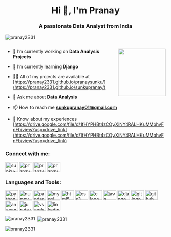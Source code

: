 <h1 align="center">Hi 👋, I'm Pranay</h1>
<h3 align="center">A passionate Data Analyst from India</h3>

<p align="left"> <img src="https://komarev.com/ghpvc/?username=pranay2331&label=Profile%20views&color=0e75b6&style=flat" alt="pranay2331" /> </p>

<p align="left"> <a href="https://twitter.com/" target="blank"><img src="https://img.shields.io/twitter/follow/?logo=twitter&style=for-the-badge" alt="" /></a> </p>
<img align="right" height="150" src="https://media3.giphy.com/media/v1.Y2lkPTc5MGI3NjExOXN4enBubzlxODRtaTVsa3k3Yzd5MGE0NWoyeHI1a2F4ZG5kNHZ0dSZlcD12MV9pbnRlcm5hbF9naWZfYnlfaWQmY3Q9Zw/h5ibocZljichMEJcrl/giphy.gif"  />

- 🔭 I’m currently working on **Data Analysis Projects**

- 🌱 I’m currently learning **Django**

- 👨‍💻 All of my projects are available at [https://pranay2331.github.io/pranaysunku/](https://pranay2331.github.io/sunkupranay/)

- 💬 Ask me about **Data Analysis**

- 📫 How to reach me **sunkupranay01@gmail.com**

- 📄 Know about my experiences [https://drive.google.com/file/d/1fHYPHBt4zCOyXiNY4RALHKuMMbhvFnFb/view?usp=drive_link](https://drive.google.com/file/d/1fHYPHBt4zCOyXiNY4RALHKuMMbhvFnFb/view?usp=drive_link)

 

<h3 align="left">Connect with me:</h3>
<p align="left">
<a href="https://linkedin.com/in/sunku-pranay" target="blank"><img align="center" src="https://raw.githubusercontent.com/rahuldkjain/github-profile-readme-generator/master/src/images/icons/Social/linked-in-alt.svg" alt="sunku-pranay" height="30" width="40" /></a>
<a href="https://instagram.com/pranay0527" target="blank"><img align="center" src="https://raw.githubusercontent.com/rahuldkjain/github-profile-readme-generator/master/src/images/icons/Social/instagram.svg" alt="pranay0527" height="30" width="40" /></a>
<a href="https://www.hackerrank.com/pranay2331" target="blank"><img align="center" src="https://raw.githubusercontent.com/rahuldkjain/github-profile-readme-generator/master/src/images/icons/Social/hackerrank.svg" alt="pranay2331" height="30" width="40" /></a>
<a href="https://www.leetcode.com/pranaysunku" target="blank"><img align="center" src="https://raw.githubusercontent.com/rahuldkjain/github-profile-readme-generator/master/src/images/icons/Social/leet-code.svg" alt="pranaysunku" height="30" width="40" /></a>
</p>

<h3 align="left">Languages and Tools:</h3>
<div align="left">
  <img src="https://cdn.jsdelivr.net/gh/devicons/devicon/icons/python/python-original.svg" height="30" alt="python logo"  height="30" width="40" />
  <img src="https://cdn.jsdelivr.net/gh/devicons/devicon/icons/numpy/numpy-original.svg" height="30" alt="numpy logo" height="30" width="40" />
  <img src="https://cdn.jsdelivr.net/gh/devicons/devicon/icons/pandas/pandas-original.svg" height="30" alt="pandas logo" height="30" width="40" />
  <img src="https://cdn.jsdelivr.net/gh/devicons/devicon/icons/mysql/mysql-original.svg" height="30" alt="mysql logo" height="30" width="40" />
  <img src="https://cdn.jsdelivr.net/gh/devicons/devicon/icons/html5/html5-original.svg" height="30" alt="html5 logo" height="30" width="40" />
  <img src="https://cdn.jsdelivr.net/gh/devicons/devicon/icons/css3/css3-original.svg" height="30" alt="css3 logo"  height="30" width="40" />
  <img src="https://cdn.jsdelivr.net/gh/devicons/devicon/icons/c/c-original.svg" height="30" alt="c logo" height="30" width="40" />
  <img src="https://cdn.jsdelivr.net/gh/devicons/devicon/icons/java/java-original.svg" height="30" alt="java logo" height="30" width="40"  />
  <img src="https://cdn.jsdelivr.net/gh/devicons/devicon/icons/django/django-plain.svg" height="30" alt="django logo" height="30" width="40" />
  <img src="https://cdn.jsdelivr.net/gh/devicons/devicon/icons/git/git-original.svg" height="30" alt="git logo" height="30" width="40" />
  <img src="https://cdn.jsdelivr.net/gh/devicons/devicon/icons/github/github-original.svg" height="30" alt="github logo" height="30" width="40"  />
  <img src="https://cdn.jsdelivr.net/gh/devicons/devicon/icons/anaconda/anaconda-original.svg" height="30" alt="anaconda logo" height="30" width="40" />
  <img src="https://cdn.jsdelivr.net/gh/devicons/devicon/icons/jupyter/jupyter-original.svg" height="30" alt="jupyter logo" height="30" width="40" />
  <img src="https://cdn.jsdelivr.net/gh/devicons/devicon/icons/vscode/vscode-original.svg" height="30" alt="vscode logo" height="30" width="40" />
  <img src="https://cdn.jsdelivr.net/gh/devicons/devicon/icons/linkedin/linkedin-original.svg" height="30" alt="linkedin logo" height="30" width="40" />
</div>

<p align = "left"></p>

<p><img align="left" src="https://github-readme-stats.vercel.app/api/top-langs?username=pranay2331&show_icons=true&locale=en&layout=compact" alt="pranay2331" /></p>

<p>&nbsp;<img align="center" src="https://github-readme-stats.vercel.app/api?username=pranay2331&show_icons=true&locale=en" alt="pranay2331" /></p>

<p><img align="center" src="https://github-readme-streak-stats.herokuapp.com/?user=pranay2331&" alt="pranay2331" /></p>
